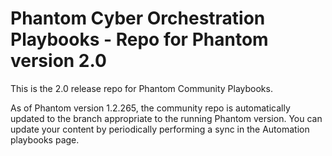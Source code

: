 # Phantom Cyber Orchestration Playbooks - Repo for Phantom version 2.0

This is the 2.0 release repo for Phantom Community Playbooks.

As of Phantom version 1.2.265, the community repo is automatically updated to the branch appropriate to the running Phantom version. You can update your content by periodically performing a sync in the Automation playbooks page.
